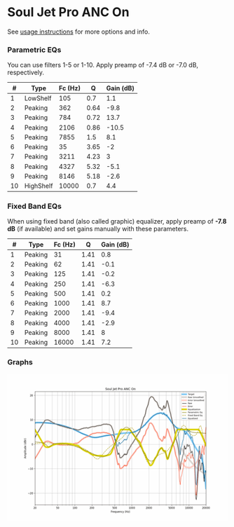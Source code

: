 # Soul Jet Pro ANC On
See [usage instructions](https://github.com/jaakkopasanen/AutoEq#usage) for more options and info.

### Parametric EQs
You can use filters 1-5 or 1-10. Apply preamp of -7.4 dB or -7.0 dB, respectively.

|   # | Type      |   Fc (Hz) |    Q |   Gain (dB) |
|-----|-----------|-----------|------|-------------|
|   1 | LowShelf  |       105 | 0.7  |         1.1 |
|   2 | Peaking   |       362 | 0.64 |        -9.8 |
|   3 | Peaking   |       784 | 0.72 |        13.7 |
|   4 | Peaking   |      2106 | 0.86 |       -10.5 |
|   5 | Peaking   |      7855 | 1.5  |         8.1 |
|   6 | Peaking   |        35 | 3.65 |        -2   |
|   7 | Peaking   |      3211 | 4.23 |         3   |
|   8 | Peaking   |      4327 | 5.32 |        -5.1 |
|   9 | Peaking   |      8146 | 5.18 |        -2.6 |
|  10 | HighShelf |     10000 | 0.7  |         4.4 |

### Fixed Band EQs
When using fixed band (also called graphic) equalizer, apply preamp of **-7.8 dB** (if available) and set gains manually with these parameters.

|   # | Type    |   Fc (Hz) |    Q |   Gain (dB) |
|-----|---------|-----------|------|-------------|
|   1 | Peaking |        31 | 1.41 |         0.8 |
|   2 | Peaking |        62 | 1.41 |        -0.1 |
|   3 | Peaking |       125 | 1.41 |        -0.2 |
|   4 | Peaking |       250 | 1.41 |        -6.3 |
|   5 | Peaking |       500 | 1.41 |         0.2 |
|   6 | Peaking |      1000 | 1.41 |         8.7 |
|   7 | Peaking |      2000 | 1.41 |        -9.4 |
|   8 | Peaking |      4000 | 1.41 |        -2.9 |
|   9 | Peaking |      8000 | 1.41 |         8   |
|  10 | Peaking |     16000 | 1.41 |         7.2 |

### Graphs
![](./Soul%20Jet%20Pro%20ANC%20On.png)
